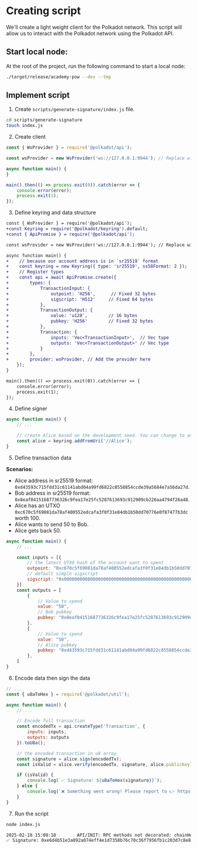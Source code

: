 # Creating script

We'll create a light weight client for the Polkadot network. This script will allow us to interact with the Polkadot network using the Polkadot API.

## Start local node:

At the root of the project, run the following command to start a local node:
```sh
./target/release/academy-pow --dev --tmp
```

## Implement script

1. Create `scripts/generate-signature/index.js` file.

```sh
cd scripts/generate-signature
touch index.js
```

2. Create client
```javascript
const { WsProvider } = require('@polkadot/api');

const wsProvider = new WsProvider('ws://127.0.0.1:9944'); // Replace with your endpoint

async function main() {
}

main().then(() => process.exit(0)).catch(error => {
    console.error(error);
    process.exit(1);
});
```

3. Define keyring and data structure

```diff
const { WsProvider } = require('@polkadot/api');
+const Keyring = require('@polkadot/keyring').default;
+const { ApiPromise } = require('@polkadot/api');

const wsProvider = new WsProvider('ws://127.0.0.1:9944'); // Replace with your endpoint

async function main() {
+    // because our account address is in `sr25519` format
+    const keyring = new Keyring({ type: 'sr25519', ss58Format: 2 });
+    // Register types
+    const api = await ApiPromise.create({
+        types: {
+            TransactionInput: {
+                outpoint: 'H256',      // Fixed 32 bytes
+                sigscript: 'H512'     // Fixed 64 bytes
+            },
+            TransactionOutput: {
+                value: 'u128',        // 16 bytes
+                pubkey: 'H256'        // Fixed 32 bytes
+            },
+            Transaction: {
+                inputs: 'Vec<TransactionInput>',  // Vec type
+                outputs: 'Vec<TransactionOutput>' // Vec type
+            }
+        },
+        provider: wsProvider, // Add the provider here
    });
}

main().then(() => process.exit(0)).catch(error => {
    console.error(error);
    process.exit(1);
});
```

4. Define signer

```javascript
async function main() {
    // ...

    // create Alice based on the development seed. You can change to any other signer if you want
    const alice = keyring.addFromUri('//Alice');
}
```

5. Define transaction data

**Scenarios:**
- Alice address in sr25519 format: `0xd43593c715fdd31c61141abd04a99fd6822c8558854ccde39a5684e7a56da27d`.
- Bob address in sr25519 format: `0x8eaf04151687736326c9fea17e25fc5287613693c912909cb226aa4794f26a48`.
- Alice has an UTXO `0xc670c5f69081da78af400552edcafa3f0f31e84db1b50dd70776e0f87477b3dc` worth 100.
- Alice wants to send 50 to Bob.
- Alice gets back 50.


```javascript
async function main() {
    // ...

    const inputs = [{
        // the latest UTXO hash of the account want to spent
        outpoint: "0xc670c5f69081da78af400552edcafa3f0f31e84db1b50dd70776e0f87477b3dc",
        // default simple sigscript
        sigscript: "0x00000000000000000000000000000000000000000000000000000000000000000000000000000000000000000000000000000000000000000000000000000000",
    }]
    const outputs = [
        {
            // Value to spend
            value: "50",
            // Bob pubkey
            pubkey: "0x8eaf04151687736326c9fea17e25fc5287613693c912909cb226aa4794f26a48",
        },
        {
            // Value to spend
            value: "50",
            // Alice pubkey
            pubkey: "0xd43593c715fdd31c61141abd04a99fd6822c8558854ccde39a5684e7a56da27d",
        },
    ]
}
```

6. Encode data then sign the data

```javascript
// ...
const { u8aToHex } = require('@polkadot/util');

async function main() {
    // ...

    // Encode full transaction
    const encodedTx = api.createType('Transaction', {
        inputs: inputs,
        outputs: outputs
    }).toU8a();

    // the encoded transaction in u8 array
    const signature = alice.sign(encodedTx);
    const isValid = alice.verify(encodedTx, signature, alice.publicKey);

    if (isValid) {
        console.log(`✅ Signature: ${u8aToHex(signature)}`);
    } else {
        console.log(`❌ Something went wrong! Please report to 👉 https://github.com/danielbui12/substrate-bitcoin-like-blockchain/issues/new`);
    }
}
```

7. Run the script

```sh
node index.js

2025-02-10 15:08:18        API/INIT: RPC methods not decorated: chainHead_v1_body, chainHead_v1_call, chainHead_v1_continue, chainHead_v1_follow, chainHead_v1_header, chainHead_v1_stopOperation, chainHead_v1_storage, chainHead_v1_unfollow, chainHead_v1_unpin, transactionWatch_v1_submitAndWatch, transactionWatch_v1_unwatch, transaction_v1_broadcast, transaction_v1_stop
✅ Signature: 0xe6d4b51e3a892a074eff4e1d7358b76c70c36f7956fb1c203d7c8e8504a51f469c7ce771646f7dd751cee91051b46b52508edfba7b318004a429ee7b255bbe8d

```

